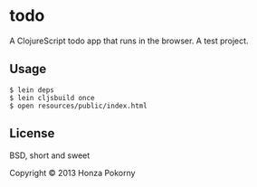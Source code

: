 todo
====

A ClojureScript todo app that runs in the browser.  A test project.

Usage
-----

    $ lein deps
    $ lein cljsbuild once
    $ open resources/public/index.html

License
-------

BSD, short and sweet

Copyright © 2013 Honza Pokorny
